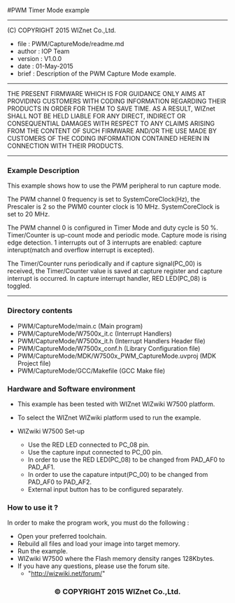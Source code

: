 #PWM Timer Mode example
******************************************************************************
(C) COPYRIGHT 2015 WIZnet Co.,Ltd.

  * file    : PWM/CaptureMode/readme.md
  * author  : IOP Team
  * version : V1.0.0
  * date    : 01-May-2015
  * brief   : Description of the PWM Capture Mode example.

******************************************************************************

THE PRESENT FIRMWARE WHICH IS FOR GUIDANCE ONLY AIMS AT PROVIDING CUSTOMERS
WITH CODING INFORMATION REGARDING THEIR PRODUCTS IN ORDER FOR THEM TO SAVE
TIME. AS A RESULT, WIZnet SHALL NOT BE HELD LIABLE FOR ANY
DIRECT, INDIRECT OR CONSEQUENTIAL DAMAGES WITH RESPECT TO ANY CLAIMS ARISING
FROM THE CONTENT OF SUCH FIRMWARE AND/OR THE USE MADE BY CUSTOMERS OF THE
CODING INFORMATION CONTAINED HEREIN IN CONNECTION WITH THEIR PRODUCTS.

******************************************************************************

### Example Description 

This example shows how to use the PWM peripheral to run capture mode.

The PWM channel 0 frequency is set to SystemCoreClock(Hz), the Prescaler is 2 
so the PWM0 counter clock is 10 MHz. SystemCoreClock is set to 20 MHz.

The PWM channel 0 is configured in Timer Mode and duty cycle is 50 %.
Timer/Counter is up-count mode and periodic mode. Capture mode is rising edge detection. 1 interrupts out of 3 interrupts
are enabled: capture interupt(match and overflow interrupt is excepted).

The Timer/Counter runs periodically and if capture signal(PC_00) is received, the Timer/Counter value is saved at capture register and capture interrupt is occurred. In capture interrupt handler, RED LED(PC_08) is toggled.

------------------------------------------------------------------------------------
### Directory contents 

  - PWM/CaptureMode/main.c                             (Main program) 
  - PWM/CaptureMode/W7500x_it.c                        (Interrupt Handlers)
  - PWM/CaptureMode/W7500x_it.h                        (Interrupt Handlers Header file)
  - PWM/CaptureMode/W7500x_conf.h                      (Library Configuration file)
  - PWM/CaptureMode/MDK/W7500x_PWM_CaptureMode.uvproj  (MDK Project file)
  - PWM/CaptureMode/GCC/Makefile                       (GCC Make file)
  
### Hardware and Software environment 

  - This example has been tested with WIZnet WIZwiki W7500 platform.
  - To select the WIZnet WIZwiki platform used to run the example.
  
  - WIZwiki W7500 Set-up
    - Use the RED LED connected to PC_08 pin.
    - Use the capture input connected to PC_00 pin.
    - In order to use the RED LED(PC_08) to be changed from PAD_AF0 to PAD_AF1.
    - In order to use the capature intput(PC_00) to be changed from PAD_AF0 to PAD_AF2.
    - External input button has to be configured separately.
  
### How to use it ? 

In order to make the program work, you must do the following :

 - Open your preferred toolchain.
 - Rebuild all files and load your image into target memory.
 - Run the example.
 - WIZwiki W7500 where the Flash memory density ranges 128Kbytes.
 - If you have any questions, please use the forum site.
   - "http://wizwiki.net/forum/"

 
 <h3><center>&copy; COPYRIGHT 2015 WIZnet Co.,Ltd. </center></h3>
 